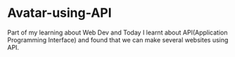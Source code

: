 # Avatar-using-API
Part of my learning about Web Dev and Today I learnt about API(Application Programming Interface) and found that we can make several websites using API.
